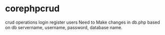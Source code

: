# corephpcrud
crud operations login register users
Need to Make changes in db.php based on db servername, username, password, database name.
